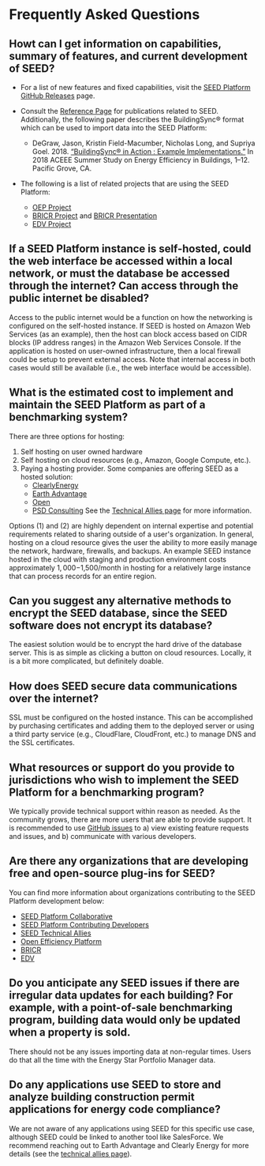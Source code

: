 # Frequently Asked Questions

## Howt can I get information on capabilities, summary of features, and current development of SEED?

* For a list of new features and fixed capabilities, visit the [SEED Platform GitHub Releases](https://github.com/SEED-platform/seed/releases) page.

* Consult the [Reference Page](references.md) for publications related to SEED. Additionally, the following paper describes the BuildingSync® format which can be used to import data into the SEED Platform:
	* DeGraw, Jason, Kristin Field-Macumber, Nicholas Long, and Supriya Goel. 2018. [“BuildingSync® in Action : Example Implementations.”](https://buildingsync.net/documents/DeGraw-ACEEE-BuildingSync-in-Action.pdf) In 2018 ACEEE Summer Study on Energy Efficiency in Buildings, 1–12. Pacific Grove, CA.

* The following is a list of related projects that are using the SEED Platform:
	* [OEP Project](http://psdconsulting.com/openefficiency-platform/)
	* [BRICR Project](https://aceee.org/files/proceedings/2018/#/paper/event-data/p110) and [BRICR Presentation](https://www.energy.gov/sites/prod/files/2018/05/f52/24293_Hooper_050318-900.pdf)
	* [EDV Project](https://www.energy.gov/eere/buildings/energy-data-vault)


## If a SEED Platform instance is self-hosted, could the web interface be accessed within a local network, or must the database be accessed through the internet? Can access through the public internet be disabled?

Access to the public internet would be a function on how the networking is configured on the self-hosted instance. If SEED is hosted on Amazon Web Services (as an example), then the host can block access based on CIDR blocks (IP address ranges) in the Amazon Web Services Console. If the application is hosted on user-owned infrastructure, then a local firewall could be setup to prevent external access. Note that internal access in both cases would still be available (i.e., the web interface would be accessible).

## What is the estimated cost to implement and maintain the SEED Platform as part of a benchmarking system? 

There are three options for hosting:

1. Self hosting on user owned hardware
2. Self hosting on cloud resources (e.g., Amazon, Google Compute, etc.).  
3. Paying a hosting provider. Some companies are offering SEED as a hosted solution:
	* [ClearlyEnergy](https://www.clearlyenergy.com/)
	* [Earth Advantage](https://www.earthadvantage.org/creating-change/home-energy-score.html)
	* [Open](https://opentech.eco/)
	* [PSD Consulting](http://psdconsulting.com) 
	See the [Technical Allies page](technical_ally.md) for more information.

Options (1) and (2) are highly dependent on internal expertise and potential requirements related to sharing outside of a user's organization. In general, hosting on a cloud resource gives the user the ability to more easily manage the network, hardware, firewalls, and backups. An example SEED instance hosted in the cloud with staging and production environment costs approximately $1,000-$1,500/month in hosting for a relatively large instance that can process records for an entire region.

## Can you suggest any alternative methods to encrypt the SEED database, since the SEED software does not encrypt its database? 

The easiest solution would be to encrypt the hard drive of the database server. This is as simple as clicking a button on cloud resources. Locally, it is a bit more complicated, but definitely doable.

## How does SEED secure data communications over the internet?

SSL must be configured on the hosted instance. This can be accomplished by purchasing certificates and adding them to the deployed server or using a third party service (e.g., CloudFlare, CloudFront, etc.) to manage DNS and the SSL certificates.

## What resources or support do you provide to jurisdictions who wish to implement the SEED Platform for a benchmarking program?

We typically provide technical support within reason as needed. As the community grows, there are more users that are able to provide support. It is recommended to use [GitHub issues](https://github.com/SEED-platform/seed/issues) to a) view existing feature requests and issues, and b) communicate with various developers.

## Are there any organizations that are developing free and open-source plug-ins for SEED? 

You can find more information about organizations contributing to the SEED Platform development below:

* [SEED Platform Collaborative](https://www.energy.gov/eere/buildings/seed-platform-collaborative)
* [SEED Platform Contributing Developers](https://github.com/SEED-platform/seed/blob/develop/AUTHORS.md)
* [SEED Technical Allies](http://seedinfo.lbl.gov/SEED-Technical-Allies)
* [Open Efficiency Platform](https://github.com/OpenEfficiencyPlatform/OEP)
* [BRICR](https://www.energy.gov/sites/prod/files/2018/05/f52/24293_Hooper_050318-900.pdf)
* [EDV](https://www.energy.gov/eere/buildings/energy-data-vault)

## Do you anticipate any SEED issues if there are irregular data updates for each building? For example, with a point-of-sale benchmarking program, building data would only be updated when a property is sold.
	
There should not be any issues importing data at non-regular times. Users do that all the time with the Energy Star Portfolio Manager data.

## Do any applications use SEED to store and analyze building construction permit applications for energy code compliance? 

We are not aware of any applications using SEED for this specific use case, although SEED could be linked to another tool like SalesForce.  We recommend reaching out to Earth Advantage and Clearly Energy for more details (see the [technical allies page](technical_ally.md)).


